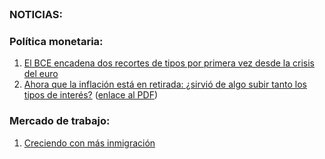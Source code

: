 <br /> 


### NOTICIAS:

### Política monetaria:
1. [El BCE encadena dos recortes de tipos por primera vez desde la crisis del euro](https://elpais.com/economia/2024-10-17/el-bce-encadena-dos-recortes-de-tipos-por-primera-vez-desde-la-crisis-del-euro.html)
2. [Ahora que la inflación está en retirada: ¿sirvió de algo subir tanto los tipos de interés?](https://www.elconfidencial.com/economia/2024-10-18/que-servido-subir-tipos-interes-bce_3986319/) ([enlace al PDF](https://github.com/otoperalias/Macro/blob/main/files/news/Noticia%20El%20Confidencial.pdf))

### Mercado de trabajo:
1. [Creciendo con más inmigración](https://github.com/otoperalias/Macro/blob/main/files/news/Creciendo%20con%20m%C3%A1s%20inmigraci%C3%B3n.jpeg)
